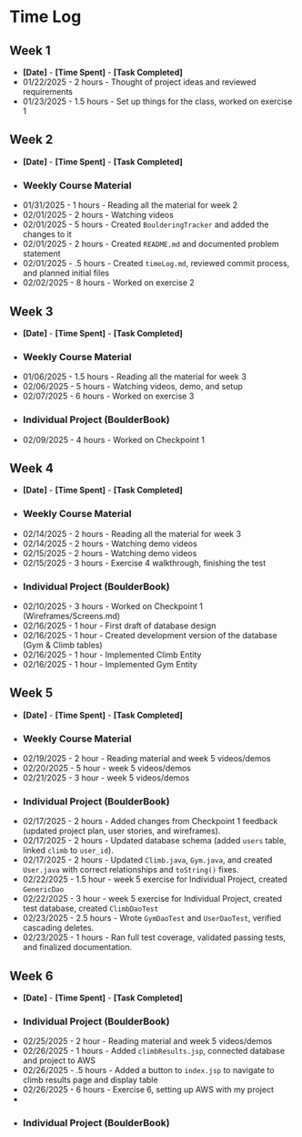 # Time Log

## **Week 1**
- **[Date]** - **[Time Spent]** - **[Task Completed]**
- 01/22/2025 - 2 hours - Thought of project ideas and reviewed requirements
- 01/23/2025 - 1.5 hours - Set up things for the class, worked on exercise 1

## **Week 2**
- **[Date]** - **[Time Spent]** - **[Task Completed]**
- ### **Weekly Course Material**
- 01/31/2025 - 1 hours - Reading all the material for week 2
- 02/01/2025 - 2 hours - Watching videos
- 02/01/2025 - 5 hours - Created `BoulderingTracker` and added the changes to it
- 02/01/2025 - 2 hours - Created `README.md` and documented problem statement
- 02/01/2025 - .5 hours - Created `timeLog.md`, reviewed commit process, and planned initial files  
- 02/02/2025 - 8 hours - Worked on exercise 2

## **Week 3**
- **[Date]** - **[Time Spent]** - **[Task Completed]**
- ### **Weekly Course Material**
- 01/06/2025 - 1.5 hours - Reading all the material for week 3
- 02/06/2025 - 5 hours - Watching videos, demo, and setup
- 02/07/2025 - 6 hours - Worked on exercise 3
- ### **Individual Project (BoulderBook)**
- 02/09/2025 - 4 hours - Worked on Checkpoint 1
## **Week 4**
- **[Date]** - **[Time Spent]** - **[Task Completed]**
- ### **Weekly Course Material**
- 02/14/2025 - 2 hours - Reading all the material for week 3
- 02/14/2025 - 2 hours - Watching demo videos
- 02/15/2025 - 2 hours - Watching demo videos
- 02/15/2025 - 3 hours - Exercise 4 walkthrough, finishing the test
- ### **Individual Project (BoulderBook)**
- 02/10/2025 - 3 hours - Worked on Checkpoint 1 (Wireframes/Screens.md)
- 02/16/2025 - 1 hour - First draft of database design
- 02/16/2025 - 1 hour - Created development version of the database (Gym & Climb tables)
- 02/16/2025 - 1 hour - Implemented Climb Entity
- 02/16/2025 - 1 hour - Implemented Gym Entity

## **Week 5**
- **[Date]** - **[Time Spent]** - **[Task Completed]**
- ### **Weekly Course Material**
- 02/19/2025 - 2 hour - Reading material and week 5 videos/demos
- 02/20/2025 - 5 hour - week 5 videos/demos
- 02/21/2025 - 3 hour - week 5 videos/demos
- ### **Individual Project (BoulderBook)** 
- 02/17/2025 - 2 hours - Added changes from Checkpoint 1 feedback (updated project plan, user stories, and wireframes).
- 02/17/2025 - 2 hours - Updated database schema (added `users` table, linked `climb` to `user_id`).
- 02/17/2025 - 2 hours - Updated `Climb.java`, `Gym.java`, and created `User.java` with correct relationships and `toString()` fixes.
- 02/22/2025 - 1.5 hour - week 5 exercise for Individual Project, created `GenericDao`
- 02/22/2025 - 3 hour - week 5 exercise for Individual Project, created test database, created `ClimbDaoTest`
- 02/23/2025 - 2.5 hours - Wrote `GymDaoTest` and `UserDaoTest`, verified cascading deletes.
- 02/23/2025 - 1 hours - Ran full test coverage, validated passing tests, and finalized documentation.


## **Week 6**
- **[Date]** - **[Time Spent]** - **[Task Completed]**
- ### **Individual Project (BoulderBook)**
- 02/25/2025 - 2 hour - Reading material and week 5 videos/demos
- 02/26/2025 - 1 hours - Added `climbResults.jsp`, connected database and project to AWS
- 02/26/2025 - .5 hours - Added a button to `index.jsp` to navigate to climb results page and display table
- 02/26/2025 - 6 hours - Exercise 6, setting up AWS with my project
- 
- ### **Individual Project (BoulderBook)** 
